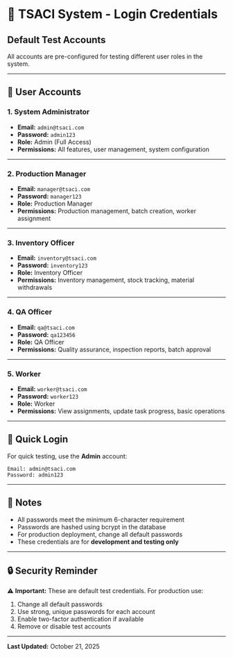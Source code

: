 # 🔐 TSACI System - Login Credentials

## Default Test Accounts

All accounts are pre-configured for testing different user roles in the system.

---

## 👤 User Accounts

### 1. **System Administrator**
- **Email:** `admin@tsaci.com`
- **Password:** `admin123`
- **Role:** Admin (Full Access)
- **Permissions:** All features, user management, system configuration

---

### 2. **Production Manager**
- **Email:** `manager@tsaci.com`
- **Password:** `manager123`
- **Role:** Production Manager
- **Permissions:** Production management, batch creation, worker assignment

---

### 3. **Inventory Officer**
- **Email:** `inventory@tsaci.com`
- **Password:** `inventory123`
- **Role:** Inventory Officer
- **Permissions:** Inventory management, stock tracking, material withdrawals

---

### 4. **QA Officer**
- **Email:** `qa@tsaci.com`
- **Password:** `qa123456`
- **Role:** QA Officer
- **Permissions:** Quality assurance, inspection reports, batch approval

---

### 5. **Worker**
- **Email:** `worker@tsaci.com`
- **Password:** `worker123`
- **Role:** Worker
- **Permissions:** View assignments, update task progress, basic operations

---

## 🚀 Quick Login

For quick testing, use the **Admin** account:
```
Email: admin@tsaci.com
Password: admin123
```

---

## 📝 Notes

- All passwords meet the minimum 6-character requirement
- Passwords are hashed using bcrypt in the database
- For production deployment, change all default passwords
- These credentials are for **development and testing only**

---

## 🔒 Security Reminder

⚠️ **Important:** These are default test credentials. For production use:
1. Change all default passwords
2. Use strong, unique passwords for each account
3. Enable two-factor authentication if available
4. Remove or disable test accounts

---

**Last Updated:** October 21, 2025

